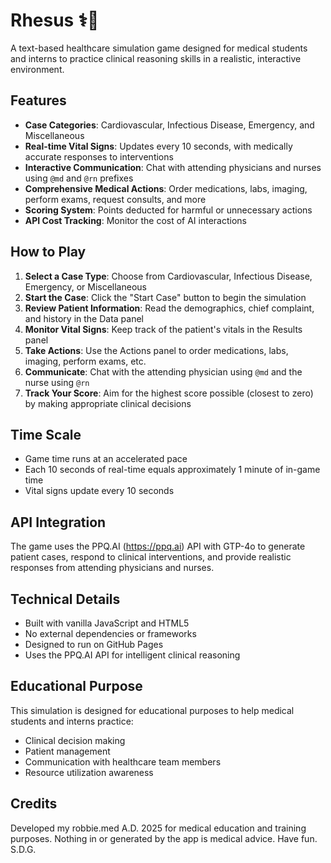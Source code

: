 # Rhesus ⚕️🙈

A text-based healthcare simulation game designed for medical students and interns to practice clinical reasoning skills in a realistic, interactive environment.

## Features

- **Case Categories**: Cardiovascular, Infectious Disease, Emergency, and Miscellaneous
- **Real-time Vital Signs**: Updates every 10 seconds, with medically accurate responses to interventions
- **Interactive Communication**: Chat with attending physicians and nurses using `@md` and `@rn` prefixes
- **Comprehensive Medical Actions**: Order medications, labs, imaging, perform exams, request consults, and more
- **Scoring System**: Points deducted for harmful or unnecessary actions
- **API Cost Tracking**: Monitor the cost of AI interactions

## How to Play

1. **Select a Case Type**: Choose from Cardiovascular, Infectious Disease, Emergency, or Miscellaneous
2. **Start the Case**: Click the "Start Case" button to begin the simulation
3. **Review Patient Information**: Read the demographics, chief complaint, and history in the Data panel
4. **Monitor Vital Signs**: Keep track of the patient's vitals in the Results panel
5. **Take Actions**: Use the Actions panel to order medications, labs, imaging, perform exams, etc.
6. **Communicate**: Chat with the attending physician using `@md` and the nurse using `@rn`
7. **Track Your Score**: Aim for the highest score possible (closest to zero) by making appropriate clinical decisions

## Time Scale

- Game time runs at an accelerated pace
- Each 10 seconds of real-time equals approximately 1 minute of in-game time
- Vital signs update every 10 seconds

## API Integration

The game uses the PPQ.AI (https://ppq.ai) API with GTP-4o to generate patient cases, respond to clinical interventions, and provide realistic responses from attending physicians and nurses.

## Technical Details

- Built with vanilla JavaScript and HTML5
- No external dependencies or frameworks
- Designed to run on GitHub Pages
- Uses the PPQ.AI API for intelligent clinical reasoning

## Educational Purpose

This simulation is designed for educational purposes to help medical students and interns practice:
- Clinical decision making
- Patient management
- Communication with healthcare team members
- Resource utilization awareness

## Credits

Developed my robbie.med A.D. 2025 for medical education and training purposes.  Nothing in or generated by the app is medical advice.  Have fun.  S.D.G. 
